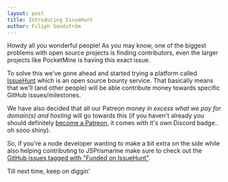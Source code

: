 ```yaml
---
layout: post
title: Introducing IssueHunt
author: Filiph Sandström
---
```


Howdy all you wonderful people!
As you may know, one of the biggest problems with open source projects is finding contributors, even the larger projects like PocketMine is having this exact issue.

To solve this we've gone ahead and started trying a platform called [IssueHunt](https://issuehunt.io/r/JSPrismarine/JSPrismarine) which is an open source bounty service.
That basically means that we'll (and other people) will be able contribute money towards specific GitHub issues/milestones.

We have also decided that all our Patreon money *in excess what we pay for domain(s) and hosting* will go towards this (if you haven't already you should definitely [become a Patreon](https://www.patreon.com/prismarine), it comes with it's own Discord badge.. oh sooo shiny).


So, if you're a node developer wanting to make a bit extra on the side while also helping contributing to JSPrismarine make sure to check out the [GitHub issues tagged with "Funded on IssueHunt"](https://github.com/JSPrismarine/JSPrismarine/issues?q=is%3Aissue+is%3Aopen+label%3A%22%3Adollar%3A+Funded+on+Issuehunt%22).

Till next time, keep on diggin'
